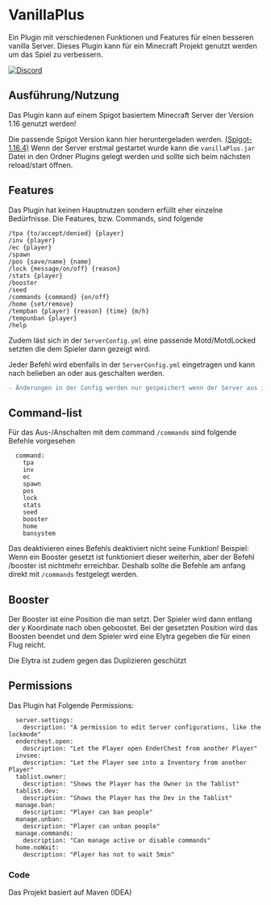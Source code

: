 # VanillaPlus
Ein Plugin mit verschiedenen Funktionen und Features für einen besseren vanilla Server. Dieses Plugin
kann für ein Minecraft Projekt genutzt werden um das Spiel zu verbessern.

[![Discord](https://img.shields.io/discord/660567679458869252?label=Discord&logo=discord)](https://discord.gg/MFhh5XEM2b)

## Ausführung/Nutzung
Das Plugin kann auf einem Spigot basiertem Minecraft Server der Version 1.16 genutzt werden!

Die passende Spigot Version kann hier heruntergeladen werden. [(Spigot-1.16.4)](https://cdn.getbukkit.org/spigot/spigot-1.16.4.jar)
Wenn der Server erstmal gestartet wurde kann die `vanillaPlus.jar` Datei in den Ordner Plugins gelegt werden und sollte sich beim nächsten reload/start öffnen.

## Features
Das Plugin hat keinen Hauptnutzen sondern erfüllt eher einzelne Bedürfnisse.
Die Features, bzw. Commands, sind folgende
```
/tpa {to/accept/denied} {player} 
/inv {player}                   
/ec {player}                     
/spawn                                            
/pos {save/name} {name}   
/lock {message/on/off} {reason}
/stats {player}
/booster
/seed
/commands {command} {on/off}
/home {set/remove}
/tempban {player} {reason} {time} {m/h}
/tempunban {player}
/help
```
Zudem läst sich in der `ServerConfig.yml` eine passende Motd/MotdLocked setzten die dem Spieler dann gezeigt wird. 

Jeder Befehl wird ebenfalls in der `ServerConfig.yml` eingetragen und kann nach belieben an oder aus geschalten werden.

```diff
- Änderungen in der Config werden nur gespeichert wenn der Server aus ist!
```

## Command-list
Für das Aus-/Anschalten mit dem command `/commands` sind folgende Befehle vorgesehen
```
  command:
    tpa
    inv
    ec
    spawn
    pos
    lock
    stats
    seed
    booster
    home
    bansystem
```
Das deaktivieren eines Befehls deaktiviert nicht seine Funktion!
Beispiel:
  Wenn ein Booster gesetzt ist funktioniert dieser weiterhin, aber der Befehl /booster ist nichtmehr erreichbar.
  Deshalb sollte die Befehle am anfang direkt mit `/commands` festgelegt werden.

## Booster
Der Booster ist eine Position die man setzt. Der Spieler wird dann entlang der y Koordinate nach oben geboostet. Bei der gesetzten Position
wird das Boosten beendet und dem Spieler wird eine Elytra gegeben die für einen Flug reicht. 

Die Elytra ist zudem gegen das Duplizieren geschützt


## Permissions
Das Plugin hat Folgende Permissions:
```
  server.settings:
    description: "A permission to edit Server configurations, like the lockmode"
  enderchest.open:
    description: "Let the Player open EnderChest from another Player"
  invsee:
    description: "Let the Player see into a Inventory from another Player"
  tablist.owner:
    description: "Shows the Player has the Owner in the Tablist"
  tablist.dev:
    description: "Shows the Player has the Dev in the Tablist"
  manage.ban:
    description: "Player can ban people"
  manage.unban:
    description: "Player can unban people"
  manage.commands:
    description: "Can manage active or disable commands"
  home.noWait:
    description: "Player has not to wait 5min"
```

### Code
Das Projekt basiert auf Maven (IDEA)


